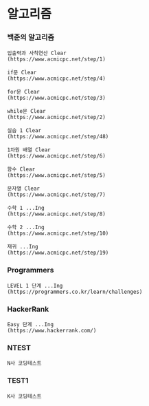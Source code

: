 # 알고리즘

### 백준의 알고리즘
```
입출력과 사칙연산 Clear
(https://www.acmicpc.net/step/1)

if문 Clear
(https://www.acmicpc.net/step/4)

for문 Clear
(https://www.acmicpc.net/step/3)

while문 Clear
(https://www.acmicpc.net/step/2)

실습 1 Clear
(https://www.acmicpc.net/step/48)

1차원 배열 Clear
(https://www.acmicpc.net/step/6)

함수 Clear
(https://www.acmicpc.net/step/5)

문자열 Clear
(https://www.acmicpc.net/step/7)

수학 1 ...Ing
(https://www.acmicpc.net/step/8)

수학 2 ...Ing
(https://www.acmicpc.net/step/10)

재귀 ...Ing
(https://www.acmicpc.net/step/19)
```

### Programmers
```
LEVEL 1 단계 ...Ing
(https://programmers.co.kr/learn/challenges)
```

### HackerRank
```
Easy 단계 ...Ing
(https://www.hackerrank.com/)
```

### NTEST
```
N사 코딩테스트
```


### TEST1
```
K사 코딩테스트
```


